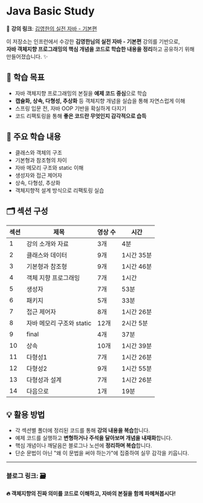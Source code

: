 # Java Basic Study

📖 **강의 링크**: [김영한의 실전 자바 - 기본편](https://www.inflearn.com/course/%EA%B9%80%EC%98%81%ED%95%9C%EC%9D%98-%EC%8B%A4%EC%A0%84-%EC%9E%90%EB%B0%94-%EA%B8%B0%EB%B3%B8%ED%8E%B8)

이 저장소는 인프런에서 수강한 **김영한님의 실전 자바 - 기본편** 강의를 기반으로,  
**자바 객체지향 프로그래밍의 핵심 개념을 코드로 학습한 내용을 정리**하고 공유하기 위해 만들어졌습니다. ✨



## 🚀 학습 목표

- 자바 객체지향 프로그래밍의 본질을 **예제 코드 중심**으로 학습  
- **캡슐화, 상속, 다형성, 추상화** 등 객체지향 개념을 실습을 통해 자연스럽게 이해  
- 스프링 입문 전, 자바 OOP 기반을 확실하게 다지기  
- 코드 리팩토링을 통해 **좋은 코드란 무엇인지 감각적으로 습득**



## 📌 주요 학습 내용

- 클래스와 객체의 구조  
- 기본형과 참조형의 차이  
- 자바 메모리 구조와 static 이해  
- 생성자와 접근 제어자  
- 상속, 다형성, 추상화  
- 객체지향적 설계 방식으로 리팩토링 실습



## 🗂️ 섹션 구성

| 섹션 | 제목                         | 영상 수 | 시간     |
|------|------------------------------|--------|----------|
| 1    | 강의 소개와 자료              | 3개    | 4분      |
| 2    | 클래스와 데이터               | 9개    | 1시간 35분 |
| 3    | 기본형과 참조형               | 9개    | 1시간 46분 |
| 4    | 객체 지향 프로그래밍          | 7개    | 1시간     |
| 5    | 생성자                        | 7개    | 53분     |
| 6    | 패키지                        | 5개    | 33분     |
| 7    | 접근 제어자                   | 8개    | 1시간 26분 |
| 8    | 자바 메모리 구조와 static     | 12개   | 2시간 5분  |
| 9    | final                         | 4개    | 37분     |
| 10   | 상속                          | 10개   | 1시간 39분 |
| 11   | 다형성1                       | 7개    | 1시간 26분 |
| 12   | 다형성2                       | 9개    | 1시간 55분 |
| 13   | 다형성과 설계                 | 7개    | 1시간 26분 |
| 14   | 다음으로                      | 1개    | 19분     |



## 💡 활용 방법

- 각 섹션별 폴더에 정리된 코드를 통해 **강의 내용을 복습**합니다.  
- 예제 코드를 실행하고 **변형하거나 주석을 달아보며 개념을 내재화**합니다.  
- 핵심 개념이나 깨달음은 블로그나 노션에 **정리하며 복습**합니다.  
- 단순 문법이 아닌 "왜 이 문법을 써야 하는가"에 집중하여 실무 감각을 키웁니다.

---

### 블로그 링크: [🗃️](https://rxxm.tistory.com/)

#### 🔥 객체지향의 진짜 의미를 코드로 이해하고, 자바의 본질을 함께 파헤쳐봅시다!





